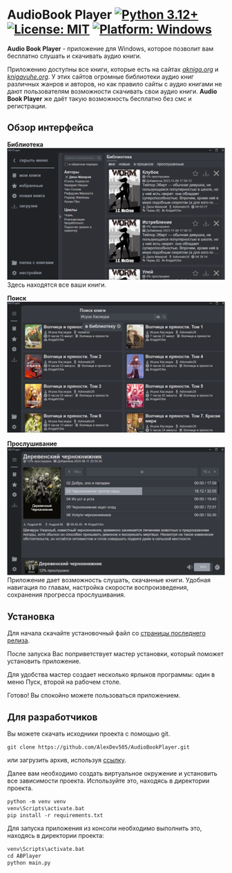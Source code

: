 # AudioBook Player [![Python 3.12+](https://badgen.net/badge/Python/3.12+/blue)](https://www.python.org/downloads/) [![License: MIT](https://badgen.net/badge/License/MIT/blue)](https://github.com/AlexDev505/AudioBookPlayer/blob/master/LICENSE) [![Platform: Windows](https://badgen.net/badge/Platform/windows/blue?icon=windows)]()

**Audio Book Player** - приложение для Windows, которое позволит вам бесплатно слушать и скачивать аудио книги.

Приложению доступны все книги, которые есть на сайтах [_akniga.org_](https://akniga.org/) и [_knigavuhe.org_](https://knigavuhe.org/).
У этих сайтов огромные библиотеки аудио книг различных жанров и авторов, 
но как правило сайты с аудио книгами не дают пользователям возможности скачивать свои аудио книги.
**Audio Book Player** же даёт такую возможность бесплатно без смс и регистрации.

## Обзор интерфейса

**Библиотека**
![Библиотека](imgs/library.png "Библиотека")
Здесь находятся все ваши книги.

**Поиск**
![Поиск](imgs/search.png "Поиск")

**Прослушивание**
![Поиск](imgs/book.png "Прослушивание")
Приложение дает возможность слушать, скачанные книги. 
Удобная навигация по главам, настройка скорости воспроизведения, 
сохранения прогресса прослушивания.

## Установка

Для начала скачайте установочный файл со [страницы последнего релиза](https://github.com/AlexDev505/AudioBookPlayer/releases/latest).

После запуска Вас поприветствует мастер установки, который поможет установить приложение.

Для удобства мастер создает несколько ярлыков программы: один в меню Пуск, второй на рабочем столе.

Готово! Вы спокойно можете пользоваться приложением.

## Для разработчиков

Вы можете скачать исходники проекта с помощью git.
```commandline
git clone https://github.com/AlexDev505/AudioBookPlayer.git
```

или загрузить архив, используя [ссылку](https://github.com/AlexDev505/AudioBookPlayer/archive/refs/heads/master.zip).

Далее вам необходимо создать виртуальное окружение 
и установить все зависимости проекта. Используйте это, находясь в директории проекта.
```commandline
python -m venv venv
venv\Scripts\activate.bat
pip install -r requirements.txt
```

Для запуска приложения из консоли необходимо выполнить это, находясь в директории проекта:
```commandline
venv\Scripts\activate.bat
cd ABPlayer
python main.py
```